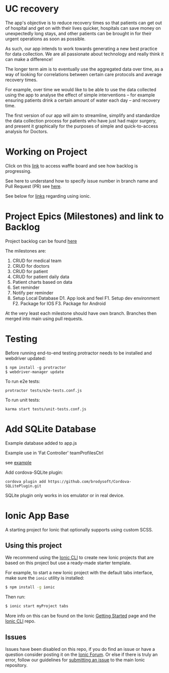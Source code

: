 UC recovery
=====================

The app's objective is to reduce recovery times so that patients can get out of hospital and get on with their lives quicker, hospitals can save money on unexpectedly long stays, and other patients can be brought in for their urgent operations as soon as possible.

As such, our app intends to work towards generating a new best practice for data collection.  We are all passionate about technology and really think it can make a difference!

The longer term aim is to eventually use the aggregated data over time, as a way of looking for correlations between certain care protocols and average recovery times.

For example, over time we would like to be able to use the data collected using the app to analyse the effect of simple interventions – for example ensuring patients drink a certain amount of water each day – and recovery time.

The first version of our app will aim to streamline, simplify and standardize the data collection process for patients who have just had major surgery, and present it graphically for the purposes of simple and quick-to-access analysis for Doctors.


Working on Project
====================

Click on this [link](https://waffle.io/ezzye/ucrecovery/join) to access waffle board and see how backlog is progressing.

See here to understand how to specify issue number in branch name and Pull Request (PR) see [here](https://github.com/waffleio/waffle.io/wiki/Recommended-Workflow-Using-Pull-Requests-&-Automatic-Work-Tracking).

See below for [links](https://github.com/ezzye/ucrecovery/blob/master/README.md#ionic-app-base) regarding using ionic.


Project Epics (Milestones) and link to Backlog
===============================================
Project backlog can be found [here](https://docs.google.com/spreadsheets/d/1JBJZh0rqHdKCJ0kOZyJKGXRBXD-W6ChtmF9LF81ZT-4/edit?usp=sharing)

The milestones are:

1. CRUD for medical team
2. CRUD for doctors
3. CRUD for patient
4. CRUD for patient daily data
5. Patient charts based on data
6. Set reminder
7. Notify per reminder
8. Setup Local Database
D1. App look and feel
F1. Setup dev environment
F2. Package for IOS
F3. Package for Android

At the very least each milestone should have own branch.  Branches then merged into main using pull requests.

Testing
====================


Before running end-to-end testing protractor needs to be installed and webdriver updated:
```
$ npm install -g protractor
$ webdriver-manager update
```
To run e2e tests:
```
protractor tests/e2e-tests.conf.js
```

To run unit tests:
```
karma start tests/unit-tests.conf.js
```

Add SQLite Database
=====================

Example database added to app.js

Example use in 'Fat Controller' teamProfilesCtrl

see [example](http://nextflow.in.th/en/2015/easy-way-to-work-with-sqlite-database-in-ionic-framework/)

Add cordova-SQLite plugin:

```
cordova plugin add https://github.com/brodysoft/Cordova-SQLitePlugin.git
```

SQLite plugin only works in ios emulator or in real device.


Ionic App Base
=====================

A starting project for Ionic that optionally supports using custom SCSS.

## Using this project

We recommend using the [Ionic CLI](https://github.com/driftyco/ionic-cli) to create new Ionic projects that are based on this project but use a ready-made starter template.

For example, to start a new Ionic project with the default tabs interface, make sure the `ionic` utility is installed:

```bash
$ npm install -g ionic
```

Then run:

```bash
$ ionic start myProject tabs
```

More info on this can be found on the Ionic [Getting Started](http://ionicframework.com/getting-started) page and the [Ionic CLI](https://github.com/driftyco/ionic-cli) repo.

## Issues
Issues have been disabled on this repo, if you do find an issue or have a question consider posting it on the [Ionic Forum](http://forum.ionicframework.com/).  Or else if there is truly an error, follow our guidelines for [submitting an issue](http://ionicframework.com/submit-issue/) to the main Ionic repository.
